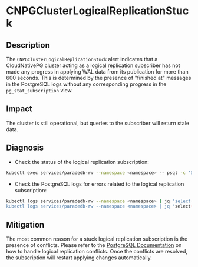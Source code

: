 # CNPGClusterLogicalReplicationStuck

## Description

The `CNPGClusterLogicalReplicationStuck` alert indicates that a CloudNativePG cluster acting as a logical replication subscriber has not made any progress in applying WAL data from its publication for more than 600 seconds. This is determined by the presence of "finished at" messages in the PostgreSQL logs without any corresponding progress in the `pg_stat_subscription` view.

## Impact

The cluster is still operational, but queries to the subscriber will return stale data.

## Diagnosis

- Check the status of the logical replication subscription:

```bash
kubectl exec services/paradedb-rw --namespace <namespace> -- psql -c 'SELECT * FROM pg_subscription;'
```

- Check the PostgreSQL logs for errors related to the logical replication subscription:

```bash
kubectl logs services/paradedb-rw --namespace <namespace> | jq 'select(.record.error_severity == "ERROR" and .record.backend_type == "logical replication apply worker")
kubectl logs services/paradedb-rw --namespace <namespace> | jq 'select(.record.message | contains("finished at"))'
```

## Mitigation

The most common reason for a stuck logical replication subscription is the presence of conflicts. Please refer to the [PostgreSQL Documentation](https://www.postgresql.org/docs/current/logical-replication-conflicts.html) on how to handle logical replication conflicts. Once the conflicts are resolved, the subscription will restart applying changes automatically.
